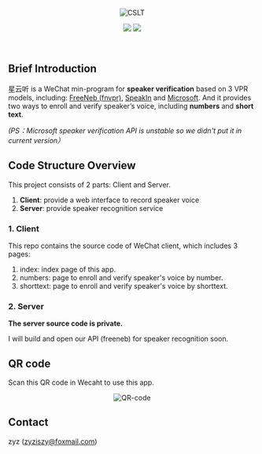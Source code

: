 
<br>

<p align="center">
<img src="https://github.com/zyzisyz/vpr-wx-client2.0/blob/master/images/cslt.jpg" alt="CSLT">
</p>
<p align="center">
<img src="https://img.shields.io/badge/powered%20by-CSLT-green.svg?style=flat-square">
<img src="https://img.shields.io/badge/build-passing-brightgreen.svg?style=flat-square">
</p>
<br>

## Brief Introduction

星云听 is a WeChat min-program for **speaker verification** based on 3 VPR models, including: [FreeNeb (fnvpr)](www.freeneb.com/
), [SpeakIn](http://www.speakin.mobi/pages/index.html) and [Microsoft](https://azure.microsoft.com/en-us/services/cognitive-services/speaker-recognition/). And it provides two ways to enroll and verify speaker’s voice, including **numbers** and **short text**.

*(PS：Microsoft speaker verification API is unstable so we didn't put it in current version）*

## Code Structure Overview

This project consists of 2 parts: Client and Server.

1. **Client**: provide a web interface to record speaker voice
2. **Server**: provide speaker recognition service

### 1. Client

This repo contains the source code of WeChat client, which includes 3 pages:

1. index: index page of this app.
2. numbers: page to enroll and verify speaker's voice by number.
3. shorttext: page to enroll and verify speaker's voice by shorttext.

### 2. Server

**The server source code is private.**

I will build and open our API (freeneb) for speaker recognition soon. 

## QR code

Scan this QR code in Wecaht to use this app.

<p align="center">
<img src="https://github.com/zyzisyz/vpr-wx-client2.0/blob/master/images/QR-code.jpg" alt="QR-code">
</p>

## Contact

zyz (zyziszy@foxmail.com)
